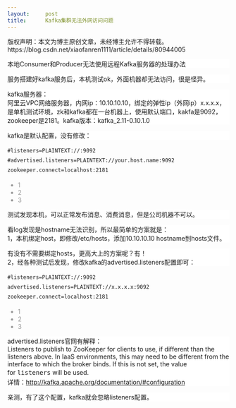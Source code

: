 ```yaml
---
layout:     post
title:      Kafka集群无法外网访问问题
---
```

<div id="article_content" class="article_content clearfix csdn-tracking-statistics" data-pid="blog" data-mod="popu_307" data-dsm="post">
								<div class="article-copyright">
					版权声明：本文为博主原创文章，未经博主允许不得转载。					https://blog.csdn.net/xiaofanren1111/article/details/80944005				</div>
								            <link rel="stylesheet" href="https://csdnimg.cn/release/phoenix/template/css/ck_htmledit_views-f76675cdea.css">
						<div class="htmledit_views" id="content_views">
                <p style="font-family:'-apple-system', 'SF UI Text', Arial, 'PingFang SC', 'Hiragino Sans GB', 'Microsoft YaHei', 'WenQuanYi Micro Hei', sans-serif, SimHei, SimSun;background-color:rgb(255,255,255);">本地Consumer和Producer无法使用远程Kafka服务器的处理办法</p><p style="font-family:'-apple-system', 'SF UI Text', Arial, 'PingFang SC', 'Hiragino Sans GB', 'Microsoft YaHei', 'WenQuanYi Micro Hei', sans-serif, SimHei, SimSun;background-color:rgb(255,255,255);">服务搭建好kafka服务后，本机测试ok，外面机器却无法访问，很是怪异。</p><p style="font-family:'-apple-system', 'SF UI Text', Arial, 'PingFang SC', 'Hiragino Sans GB', 'Microsoft YaHei', 'WenQuanYi Micro Hei', sans-serif, SimHei, SimSun;background-color:rgb(255,255,255);">kafka服务器： <br>阿里云VPC网络服务器，内网ip：10.10.10.10，绑定的弹性ip（外网ip）x.x.x.x，是单机测试环境，zk和kafka都在一台机器上，使用默认端口，kakfa是9092，zookeeper是2181。kafka版本：kafka_2.11-0.10.1.0</p><p style="font-family:'-apple-system', 'SF UI Text', Arial, 'PingFang SC', 'Hiragino Sans GB', 'Microsoft YaHei', 'WenQuanYi Micro Hei', sans-serif, SimHei, SimSun;background-color:rgb(255,255,255);">kafka是默认配置，没有修改：</p><pre class="prettyprint" style="font-size:14px;line-height:22px;"><code class="hljs ruleslanguage has-numbering"><span class="hljs-array">#listeners</span>=PLAINTEXT:<span class="hljs-comment">//:9092</span>
<span class="hljs-array">#advertised.listeners</span>=PLAINTEXT:<span class="hljs-comment">//your.host.name:9092</span>
zookeeper.connect=localhost:<span class="hljs-number">2181</span></code></pre><ul class="pre-numbering"><li style="color:rgb(153,153,153);">1</li><li style="color:rgb(153,153,153);">2</li><li style="color:rgb(153,153,153);">3</li></ul><p style="font-family:'-apple-system', 'SF UI Text', Arial, 'PingFang SC', 'Hiragino Sans GB', 'Microsoft YaHei', 'WenQuanYi Micro Hei', sans-serif, SimHei, SimSun;background-color:rgb(255,255,255);">测试发现本机，可以正常发布消息、消费消息，但是公司机器不可以。</p><p style="font-family:'-apple-system', 'SF UI Text', Arial, 'PingFang SC', 'Hiragino Sans GB', 'Microsoft YaHei', 'WenQuanYi Micro Hei', sans-serif, SimHei, SimSun;background-color:rgb(255,255,255);">看log发现是hostname无法识别，所以最简单的方案就是： <br>1，本机绑定host，即修改/etc/hosts，添加10.10.10.10 hostname到hosts文件。</p><p style="font-family:'-apple-system', 'SF UI Text', Arial, 'PingFang SC', 'Hiragino Sans GB', 'Microsoft YaHei', 'WenQuanYi Micro Hei', sans-serif, SimHei, SimSun;background-color:rgb(255,255,255);">有没有不需要绑定hosts，更高大上的方案呢？有！ <br>2，经各种测试后发现，修改kafka的advertised.listeners配置即可：</p><pre class="prettyprint" style="font-size:14px;line-height:22px;"><code class="hljs avrasm has-numbering"><span class="hljs-preprocessor">#listeners=PLAINTEXT://:9092</span>
advertised<span class="hljs-preprocessor">.listeners</span>=PLAINTEXT://<span class="hljs-built_in">x</span><span class="hljs-preprocessor">.x</span><span class="hljs-preprocessor">.x</span><span class="hljs-preprocessor">.x</span>:<span class="hljs-number">9092</span>
zookeeper<span class="hljs-preprocessor">.connect</span>=localhost:<span class="hljs-number">2181</span></code></pre><ul class="pre-numbering"><li style="color:rgb(153,153,153);">1</li><li style="color:rgb(153,153,153);">2</li><li style="color:rgb(153,153,153);">3</li></ul><p style="font-family:'-apple-system', 'SF UI Text', Arial, 'PingFang SC', 'Hiragino Sans GB', 'Microsoft YaHei', 'WenQuanYi Micro Hei', sans-serif, SimHei, SimSun;background-color:rgb(255,255,255);">advertised.listeners官网有解释： <br>Listeners to publish to ZooKeeper for clients to use, if different than the listeners above. In IaaS environments, this may need to be different from the interface to which the broker binds. If this is not set, the value for <code style="font-size:14px;line-height:22px;">listeners</code> will be used. <br>详情：<a href="http://kafka.apache.org/documentation/#configuration" rel="nofollow">http://kafka.apache.org/documentation/#configuration</a></p><p style="font-family:'-apple-system', 'SF UI Text', Arial, 'PingFang SC', 'Hiragino Sans GB', 'Microsoft YaHei', 'WenQuanYi Micro Hei', sans-serif, SimHei, SimSun;background-color:rgb(255,255,255);">亲测，有了这个配置，kafka就会忽略listeners配置。</p>            </div>
                </div>